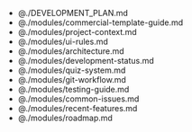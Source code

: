 - @./DEVELOPMENT_PLAN.md
- @./modules/commercial-template-guide.md
- @./modules/project-context.md
- @./modules/ui-rules.md
- @./modules/architecture.md
- @./modules/development-status.md
- @./modules/quiz-system.md
- @./modules/git-workflow.md
- @./modules/testing-guide.md
- @./modules/common-issues.md
- @./modules/recent-features.md
- @./modules/roadmap.md